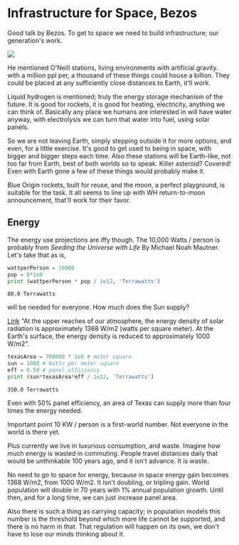 # Infrastructure for Space, Bezos

Good talk by Bezos. To get to space we need to build infrastructure;
our generation's work.

[![](http://img.youtube.com/vi/GQ98hGUe6FM/0.jpg)](http://www.youtube.com/watch?v=GQ98hGUe6FM)

He mentioned O'Neill stations, living environments with artificial
gravity. with a million ppl per, a thousand of these things could
house a billion. They could be placed at any sufficiently close
distances to Earth, it'll work.

Liquid hydrogen is mentioned; truly the energy storage mechanism of
the future. It is good for rockets, it is good for heating,
electricity, anything we can think of. Basically any place we humans
are interested in will have water anyway, with electrolysis we can
turn that water into fuel, using solar panels.

So we are not leaving Earth, simply stepping outside it for more
options, and even, for a little exercise. It's good to get used to
being in space, with bigger and bigger steps each time. Also these
stations will be Earth-like, not too far from Earth, best of both
worlds so to speak. Killer asteroid? Covered! Even with Earth gone a
few of these things would probably make it.

Blue Origin rockets, built for reuse, and the moon, a perfect
playground, is suitable for the task. It all seems to line up with WH
return-to-moon announcement, that'll work for their favor. 

<a name='energy'/>

## Energy

The energy use projections are iffy though. The 10,000 Watts / person
is probably from *Seeding the Universe with Life* By Michael Noah
Mautner. Let's take that as is,

```python
wattperPerson = 10000
pop = 8*1e9
print (wattperPerson * pop / 1e12, 'Terrawatts')
```

```text
80.0 Terrawatts
```

will be needed for everyone. How much does the Sun supply?

[Link](https://ag.tennessee.edu/solar/Pages/What%20Is%20Solar%20Energy/Sun's%20Energy.aspx)
"At the upper reaches of our atmosphere, the energy density of solar
radiation is approximately 1368 W/m2 (watts per square meter).  At the
Earth's surface, the energy density is reduced to approximately 1000
W/m2".

```python
texasArea = 700000 * 1e6 # meter square
sun = 1000 # Watts per meter square
eff = 0.50 # panel efficiency
print (sun*texasArea*eff / 1e12, 'Terrawatts')
```

```text
350.0 Terrawatts
```

Even with 50% panel efficiency, an area of Texas can supply more than
four times the energy needed.

Important point 10 KW / person is a first-world number. Not everyone
in the world is there yet.

Plus currently we live in luxurious consumption, and waste. Imagine
how much energy is wasted in commuting. People travel distances daily
that would be unthinkable 100 years ago, and it isn't advance. It is
waste.

No need to go to space for energy, because in space energy gain
becomes 1368 W/m2, from 1000 W/m2. It isn't doubling, or tripling
gain. World population will double in 70 years with 1% annual
population growth.  Until then, and for a long time, we can just
increase panel area.

Also there is such a thing as carrying capacity; in population models
this number is the threshold beyond which more life cannot be
supported, and there is no harm in that. That regulation will happen
on its own, we don't have to lose our minds thinking about it.



